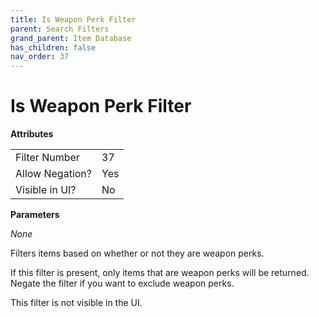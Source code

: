 ```yaml
---
title: Is Weapon Perk Filter
parent: Search Filters
grand_parent: Item Database
has_children: false
nav_order: 37
---
```


# Is Weapon Perk Filter

**Attributes**

<table>
<tr><td>Filter Number</td><td>37</td></tr>
<tr><td>Allow Negation?</td><td>Yes</td></tr>
<tr><td>Visible in UI?</td><td>No</td></tr>
</table>

**Parameters**

*None*

Filters items based on whether or not they are weapon perks.

If this filter is present, only items that are weapon perks will be returned. Negate the filter if you want to exclude weapon perks.

This filter is not visible in the UI.

